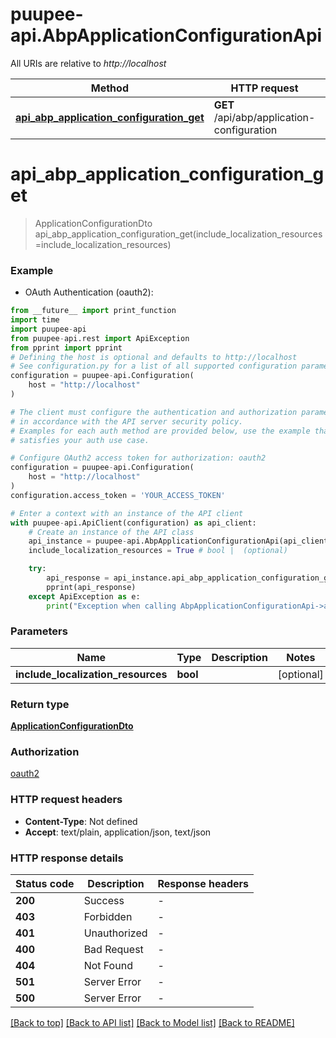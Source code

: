 # puupee-api.AbpApplicationConfigurationApi

All URIs are relative to *http://localhost*

Method | HTTP request | Description
------------- | ------------- | -------------
[**api_abp_application_configuration_get**](AbpApplicationConfigurationApi.md#api_abp_application_configuration_get) | **GET** /api/abp/application-configuration | 


# **api_abp_application_configuration_get**
> ApplicationConfigurationDto api_abp_application_configuration_get(include_localization_resources=include_localization_resources)



### Example

* OAuth Authentication (oauth2):
```python
from __future__ import print_function
import time
import puupee-api
from puupee-api.rest import ApiException
from pprint import pprint
# Defining the host is optional and defaults to http://localhost
# See configuration.py for a list of all supported configuration parameters.
configuration = puupee-api.Configuration(
    host = "http://localhost"
)

# The client must configure the authentication and authorization parameters
# in accordance with the API server security policy.
# Examples for each auth method are provided below, use the example that
# satisfies your auth use case.

# Configure OAuth2 access token for authorization: oauth2
configuration = puupee-api.Configuration(
    host = "http://localhost"
)
configuration.access_token = 'YOUR_ACCESS_TOKEN'

# Enter a context with an instance of the API client
with puupee-api.ApiClient(configuration) as api_client:
    # Create an instance of the API class
    api_instance = puupee-api.AbpApplicationConfigurationApi(api_client)
    include_localization_resources = True # bool |  (optional)

    try:
        api_response = api_instance.api_abp_application_configuration_get(include_localization_resources=include_localization_resources)
        pprint(api_response)
    except ApiException as e:
        print("Exception when calling AbpApplicationConfigurationApi->api_abp_application_configuration_get: %s\n" % e)
```

### Parameters

Name | Type | Description  | Notes
------------- | ------------- | ------------- | -------------
 **include_localization_resources** | **bool**|  | [optional] 

### Return type

[**ApplicationConfigurationDto**](ApplicationConfigurationDto.md)

### Authorization

[oauth2](../README.md#oauth2)

### HTTP request headers

 - **Content-Type**: Not defined
 - **Accept**: text/plain, application/json, text/json

### HTTP response details
| Status code | Description | Response headers |
|-------------|-------------|------------------|
**200** | Success |  -  |
**403** | Forbidden |  -  |
**401** | Unauthorized |  -  |
**400** | Bad Request |  -  |
**404** | Not Found |  -  |
**501** | Server Error |  -  |
**500** | Server Error |  -  |

[[Back to top]](#) [[Back to API list]](../README.md#documentation-for-api-endpoints) [[Back to Model list]](../README.md#documentation-for-models) [[Back to README]](../README.md)

